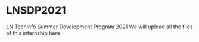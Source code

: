 # LNSDP2021
LN Techinfo Summer Development Program 2021
We will upload all the files of this internship here
